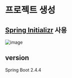 # 프로젝트 생성

## [Spring Initializr](https://start.spring.io/) 사용
![image](https://user-images.githubusercontent.com/37647995/114113694-39a13e00-991a-11eb-81ed-2ba4a2fa8778.png)

## version
Spring Boot 2.4.4
